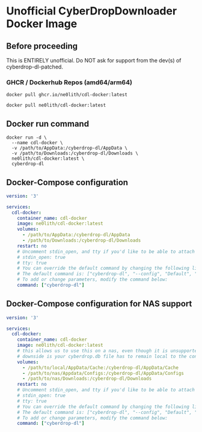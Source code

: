 
# Unofficial CyberDropDownloader Docker Image

## Before proceeding
This is ENTIRELY unofficial. Do NOT ask for support from the dev(s) of cyberdrop-dl-patched.


### GHCR / Dockerhub Repos (amd64/arm64)
```
docker pull ghcr.io/ne0lith/cdl-docker:latest
```

```
docker pull ne0lith/cdl-docker:latest
```

## Docker run command

```
docker run -d \
  --name cdl-docker \
  -v /path/to/AppData:/cyberdrop-dl/AppData \
  -v /path/to/Downloads:/cyberdrop-dl/Downloads \
  ne0lith/cdl-docker:latest \
  cyberdrop-dl
```

## Docker-Compose configuration

```yaml
version: '3'

services:
  cdl-docker:
    container_name: cdl-docker
    image: ne0lith/cdl-docker:latest
    volumes:
      - /path/to/AppData:/cyberdrop-dl/AppData
      - /path/to/Downloads:/cyberdrop-dl/Downloads
    restart: no
    # Uncomment stdin_open, and tty if you'd like to be able to attach to this container to see output in real time
    # stdin_open: true
    # tty: true
    # You can override the default command by changing the following line
    # The default command is: ["cyberdrop-dl", "--config", "Default", "--download"]
    # To add or change parameters, modify the command below:
    command: ["cyberdrop-dl"]
```

## Docker-Compose configuration for NAS support

```yaml
version: '3'

services:
  cdl-docker:
    container_name: cdl-docker
    image: ne0lith/cdl-docker:latest
    # this allows us to use this on a nas, even though it is unsupported
    # downside is your cyberdrop.db file has to remain local to the container host
    volumes:
      - /path/to/local/AppData/Cache:/cyberdrop-dl/AppData/Cache
      - /path/to/nas/Appdata/Configs:/cyberdrop-dl/AppData/Configs
      - /path/to/nas/Downloads:/cyberdrop-dl/Downloads
    restart: no
    # Uncomment stdin_open, and tty if you'd like to be able to attach to this container to see output in real time
    # stdin_open: true
    # tty: true
    # You can override the default command by changing the following line
    # The default command is: ["cyberdrop-dl", "--config", "Default", "--download"]
    # To add or change parameters, modify the command below:
    command: ["cyberdrop-dl"]
```
